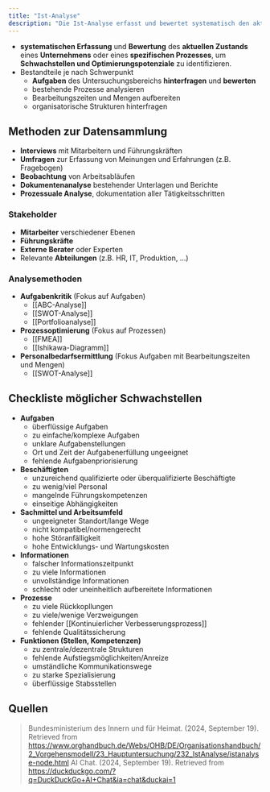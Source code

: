 ```yaml
---
title: "Ist-Analyse"
description: "Die Ist-Analyse erfasst und bewertet systematisch den aktuellen Zustand eines Unternehmens oder Prozesses, um Schwachstellen und Optimierungspotenziale zu identifizieren. Sie nutzt Methoden wie Interviews, Beobachtung und Analysen in Bereichen wie Aufgaben, Prozesse und Personal."
---
```


- **systematischen Erfassung** und **Bewertung** des **aktuellen Zustands** eines **Unternehmens** oder eines **spezifischen Prozesses**, um **Schwachstellen und Optimierungspotenziale** zu identifizieren.
- Bestandteile je nach Schwerpunkt
	- **Aufgaben** des Untersuchungsbereichs **hinterfragen** und **bewerten**
	- bestehende Prozesse analysieren
	- Bearbeitungszeiten und Mengen aufbereiten
	- organisatorische Strukturen hinterfragen

## Methoden zur Datensammlung
- **Interviews** mit Mitarbeitern und Führungskräften
- **Umfragen** zur Erfassung von Meinungen und Erfahrungen (z.B. Fragebogen)
- **Beobachtung** von Arbeitsabläufen
- **Dokumentenanalyse** bestehender Unterlagen und Berichte
- **Prozessuale Analyse**, dokumentation aller Tätigkeitsschritten

### Stakeholder
- **Mitarbeiter** verschiedener Ebenen
- **Führungskräfte**
- **Externe Berater** oder Experten
- Relevante **Abteilungen** (z.B. HR, IT, Produktion, ...)
### Analysemethoden
- **Aufgabenkritik** (Fokus auf Aufgaben)
	- [[ABC-Analyse]]
	- [[SWOT-Analyse]]
	- [[Portfolioanalyse]]
- **Prozessoptimierung** (Fokus auf Prozessen)
	- [[FMEA]]
	- [[Ishikawa-Diagramm]]
- **Personalbedarfsermittlung** (Fokus Aufgaben mit Bearbeitungszeiten und Mengen)
	- [[SWOT-Analyse]]

## Checkliste möglicher Schwachstellen
- **Aufgaben**
	- überflüssige Aufgaben
	- zu einfache/komplexe Aufgaben
	- unklare Aufgabenstellungen
	- Ort und Zeit der Aufgabenerfüllung ungeeignet
	- fehlende Aufgabenpriorisierung
- **Beschäftigten**
	- unzureichend qualifizierte oder überqualifizierte Beschäftigte
	- zu wenig/viel Personal
	- mangelnde Führungskompetenzen
	- einseitige Abhängigkeiten
- **Sachmittel und Arbeitsumfeld**
	- ungeeigneter Standort/lange Wege
	- nicht kompatibel/normengerecht
	- hohe Störanfälligkeit
	- hohe Entwicklungs- und Wartungskosten
- **Informationen**
	- falscher Informationszeitpunkt
	- zu viele Informationen
	- unvollständige Informationen
	- schlecht oder uneinheitlich aufbereitete Informationen
- **Prozesse**
	- zu viele Rückkopllungen
	- zu viele/wenige Verzweigungen
	- fehlender [[Kontinuierlicher Verbesserungsprozess]]
	- fehlende Qualitätssicherung
- **Funktionen (Stellen, Kompetenzen)**
	- zu zentrale/dezentrale Strukturen
	- fehlende Aufstiegsmöglichkeiten/Anreize
	- umständliche Kommunikationswege
	- zu starke Spezialisierung
	- überflüssige Stabsstellen

## Quellen

> Bundesministerium des Innern und für Heimat. (2024, September 19). Retrieved from https://www.orghandbuch.de/Webs/OHB/DE/Organisationshandbuch/2_Vorgehensmodell/23_Hauptuntersuchung/232_IstAnalyse/istanalyse-node.html
> AI Chat. (2024, September 19). Retrieved from https://duckduckgo.com/?q=DuckDuckGo+AI+Chat&ia=chat&duckai=1